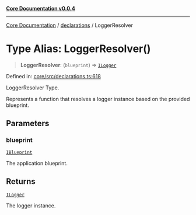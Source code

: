 [**Core Documentation v0.0.4**](../../README.md)

***

[Core Documentation](../../modules.md) / [declarations](../README.md) / LoggerResolver

# Type Alias: LoggerResolver()

> **LoggerResolver**: (`blueprint`) => [`ILogger`](../interfaces/ILogger.md)

Defined in: [core/src/declarations.ts:618](https://github.com/stonemjs/core/blob/4b1b931e44a5db2600109fa7ae2a8b532ed77730/src/declarations.ts#L618)

LoggerResolver Type.

Represents a function that resolves a logger instance based on the provided blueprint.

## Parameters

### blueprint

[`IBlueprint`](IBlueprint.md)

The application blueprint.

## Returns

[`ILogger`](../interfaces/ILogger.md)

The logger instance.
